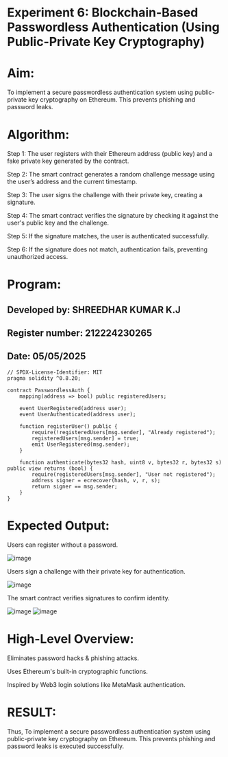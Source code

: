 # Experiment 6: Blockchain-Based Passwordless Authentication (Using Public-Private Key Cryptography)
# Aim:
To implement a secure passwordless authentication system using public-private key cryptography on Ethereum. This prevents phishing and password leaks.

# Algorithm:
Step 1: The user registers with their Ethereum address (public key) and a fake private key generated by the contract.

Step 2: The smart contract generates a random challenge message using the user’s address and the current timestamp.

Step 3: The user signs the challenge with their private key, creating a signature.

Step 4: The smart contract verifies the signature by checking it against the user's public key and the challenge.

Step 5: If the signature matches, the user is authenticated successfully.

Step 6: If the signature does not match, authentication fails, preventing unauthorized access.

# Program:
## Developed by: SHREEDHAR KUMAR K.J
## Register number: 212224230265
## Date: 05/05/2025
```
// SPDX-License-Identifier: MIT
pragma solidity ^0.8.20;

contract PasswordlessAuth {
    mapping(address => bool) public registeredUsers;

    event UserRegistered(address user);
    event UserAuthenticated(address user);

    function registerUser() public {
        require(!registeredUsers[msg.sender], "Already registered");
        registeredUsers[msg.sender] = true;
        emit UserRegistered(msg.sender);
    }

    function authenticate(bytes32 hash, uint8 v, bytes32 r, bytes32 s) public view returns (bool) {
        require(registeredUsers[msg.sender], "User not registered");
        address signer = ecrecover(hash, v, r, s);
        return signer == msg.sender;
    }
}
```

# Expected Output:
Users can register without a password.

![image](https://github.com/user-attachments/assets/355f72b3-c337-436f-9bc0-3a20a3b708ae)

Users sign a challenge with their private key for authentication.

![image](https://github.com/user-attachments/assets/be71cc51-ea10-4a93-a513-664c222fb220)

The smart contract verifies signatures to confirm identity.

![image](https://github.com/user-attachments/assets/d4141929-9aa9-42fe-bada-fce7f73f298b)
![image](https://github.com/user-attachments/assets/e900ac86-58f8-47c8-ba15-6ba6a572c0c3)

# High-Level Overview:
Eliminates password hacks & phishing attacks.


Uses Ethereum's built-in cryptographic functions.


Inspired by Web3 login solutions like MetaMask authentication.

# RESULT: 
Thus, To implement a secure passwordless authentication system using public-private key cryptography on Ethereum. This prevents phishing and password leaks is executed successfully.
